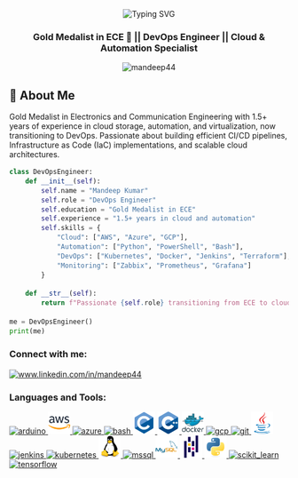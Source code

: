 <div align="center">
  <img src="https://readme-typing-svg.demolab.com?font=Fira+Code&weight=600&size=28&duration=3000&pause=1000&color=00C4FF&center=true&vCenter=true&width=600&height=60&lines=Hi+%F0%9F%91%8B%2C+I'm+Mandeep+Kumar!" alt="Typing SVG" />
  
  <h3 align="center">Gold Medalist in ECE 🏅 || DevOps Engineer || Cloud & Automation Specialist</h3>
  
  <img src="https://komarev.com/ghpvc/?username=mandeep44&label=Profile%20views&color=0e75b6&style=flat" alt="mandeep44" /> 

  </a>
</div>

## 🚀 About Me

Gold Medalist in Electronics and Communication Engineering with 1.5+ years of experience in cloud storage, automation, and virtualization, now transitioning to DevOps. Passionate about building efficient CI/CD pipelines, Infrastructure as Code (IaC) implementations, and scalable cloud architectures.

```python
class DevOpsEngineer:
    def __init__(self):
        self.name = "Mandeep Kumar"
        self.role = "DevOps Engineer"
        self.education = "Gold Medalist in ECE"
        self.experience = "1.5+ years in cloud and automation"
        self.skills = {
            "Cloud": ["AWS", "Azure", "GCP"],
            "Automation": ["Python", "PowerShell", "Bash"],
            "DevOps": ["Kubernetes", "Docker", "Jenkins", "Terraform"],
            "Monitoring": ["Zabbix", "Prometheus", "Grafana"]
        }
        
    def __str__(self):
        return f"Passionate {self.role} transitioning from ECE to cloud technologies"

me = DevOpsEngineer()
print(me)
```

<h3 align="left">Connect with me:</h3>

<p align="left">
<a href="https://linkedin.com/in/mandeep44" target="blank"><img align="center" src="https://raw.githubusercontent.com/rahuldkjain/github-profile-readme-generator/master/src/images/icons/Social/linked-in-alt.svg" alt="www.linkedin.com/in/mandeep44" height="30" width="40" /></a>
</p>

<h3 align="left">Languages and Tools:</h3>

<p align="left"> <a href="https://www.arduino.cc/" target="_blank" rel="noreferrer">  <img src="https://cdn.worldvectorlogo.com/logos/arduino-1.svg" alt="arduino" width="40" height="40"/> </a>   <a href="https://aws.amazon.com" target="_blank" rel="noreferrer">   <img src="https://raw.githubusercontent.com/devicons/devicon/master/icons/amazonwebservices/amazonwebservices-original-wordmark.svg" alt="aws" width="40" height="40"/> </a>   <a href="https://azure.microsoft.com/en-in/" target="_blank" rel="noreferrer">   <img src="https://www.vectorlogo.zone/logos/microsoft_azure/microsoft_azure-icon.svg" alt="azure" width="40" height="40"/> </a>   <a href="https://www.gnu.org/software/bash/" target="_blank" rel="noreferrer"> <img src="https://www.vectorlogo.zone/logos/gnu_bash/gnu_bash-icon.svg" alt="bash" width="40" height="40"/> </a>   <a href="https://www.cprogramming.com/" target="_blank" rel="noreferrer">   <img src="https://raw.githubusercontent.com/devicons/devicon/master/icons/c/c-original.svg" alt="c" width="40" height="40"/> </a>   <a href="https://www.w3schools.com/cpp/" target="_blank" rel="noreferrer">   <img src="https://raw.githubusercontent.com/devicons/devicon/master/icons/cplusplus/cplusplus-original.svg" alt="cplusplus" width="40" height="40"/> </a> <a href="https://www.docker.com/" target="_blank" rel="noreferrer">   <img src="https://raw.githubusercontent.com/devicons/devicon/master/icons/docker/docker-original-wordmark.svg" alt="docker" width="40" height="40"/> </a>   <a href="https://cloud.google.com" target="_blank" rel="noreferrer">   <img src="https://www.vectorlogo.zone/logos/google_cloud/google_cloud-icon.svg" alt="gcp" width="40" height="40"/> </a>   <a href="https://git-scm.com/" target="_blank" rel="noreferrer">   <img src="https://www.vectorlogo.zone/logos/git-scm/git-scm-icon.svg" alt="git" width="40" height="40"/> </a>   <a href="https://www.java.com" target="_blank" rel="noreferrer">   <img src="https://raw.githubusercontent.com/devicons/devicon/master/icons/java/java-original.svg" alt="java" width="40" height="40"/> </a>   <a href="https://www.jenkins.io" target="_blank" rel="noreferrer">   <img src="https://www.vectorlogo.zone/logos/jenkins/jenkins-icon.svg" alt="jenkins" width="40" height="40"/> </a> <a href="https://kubernetes.io" target="_blank" rel="noreferrer">   <img src="https://www.vectorlogo.zone/logos/kubernetes/kubernetes-icon.svg" alt="kubernetes" width="40" height="40"/>   </a> <a href="https://www.linux.org/" target="_blank" rel="noreferrer">   <img src="https://raw.githubusercontent.com/devicons/devicon/master/icons/linux/linux-original.svg" alt="linux" width="40" height="40"/> </a> <a href="https://www.microsoft.com/en-us/sql-server" target="_blank" rel="noreferrer">   <img src="https://www.svgrepo.com/show/303229/microsoft-sql-server-logo.svg" alt="mssql" width="40" height="40"/> </a> <a href="https://www.mysql.com/" target="_blank" rel="noreferrer">   <img src="https://raw.githubusercontent.com/devicons/devicon/master/icons/mysql/mysql-original-wordmark.svg" alt="mysql" width="40" height="40"/> </a> <a href="https://pandas.pydata.org/" target="_blank" rel="noreferrer">   <img src="https://raw.githubusercontent.com/devicons/devicon/2ae2a900d2f041da66e950e4d48052658d850630/icons/pandas/pandas-original.svg" alt="pandas" width="40" height="40"/> </a>   <a href="https://www.python.org" target="_blank" rel="noreferrer">   <img src="https://raw.githubusercontent.com/devicons/devicon/master/icons/python/python-original.svg" alt="python" width="40" height="40"/> </a>   <a href="https://scikit-learn.org/" target="_blank" rel="noreferrer"> <img src="https://upload.wikimedia.org/wikipedia/commons/0/05/Scikit_learn_logo_small.svg" alt="scikit_learn" width="40" height="40"/> </a>   <a href="https://www.tensorflow.org" target="_blank" rel="noreferrer">   <img src="https://www.vectorlogo.zone/logos/tensorflow/tensorflow-icon.svg" alt="tensorflow" width="40" height="40"/> </a>   </p>

